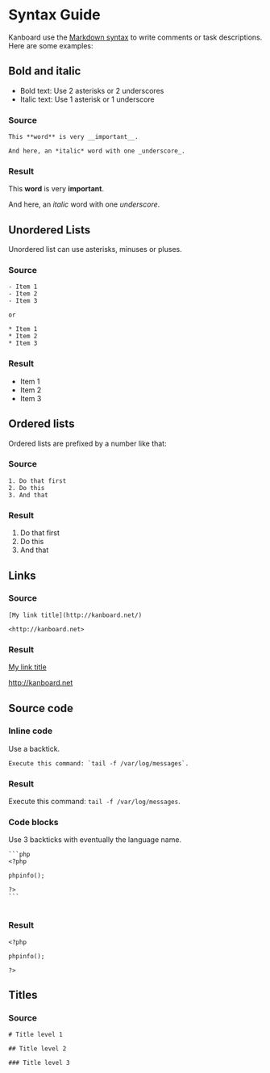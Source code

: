 Syntax Guide
============

Kanboard use the [Markdown syntax](http://en.wikipedia.org/wiki/Markdown) to write comments or task descriptions.
Here are some examples:

Bold and italic
----------------

- Bold text: Use 2 asterisks or 2 underscores
- Italic text: Use 1 asterisk or 1 underscore

### Source
```
This **word** is very __important__.

And here, an *italic* word with one _underscore_.
```

### Result

This **word** is very __important__.

And here, an *italic* word with one _underscore_.

Unordered Lists
---------------

Unordered list can use asterisks, minuses or pluses.

### Source

```
- Item 1
- Item 2
- Item 3

or

* Item 1
* Item 2
* Item 3
```

### Result

- Item 1
- Item 2
- Item 3

Ordered lists
-------------

Ordered lists are prefixed by a number like that:

### Source

```
1. Do that first
2. Do this
3. And that
```

### Result

1. Do that first
2. Do this
3. And that

Links
-----

### Source

```
[My link title](http://kanboard.net/)

<http://kanboard.net>

```

### Result

[My link title](http://kanboard.net/)

<http://kanboard.net>

Source code
-----------

### Inline code

Use a backtick.

```
Execute this command: `tail -f /var/log/messages`.
```

### Result

Execute this command: `tail -f /var/log/messages`.

### Code blocks

Use 3 backticks with eventually the language name.

<pre>
<code class="language-markdown">```php
&lt;?php

phpinfo();

?&gt;
```
</code>
</pre>

### Result

```
<?php

phpinfo();

?>
```

Titles
------

### Source

```
# Title level 1

## Title level 2

### Title level 3
```

